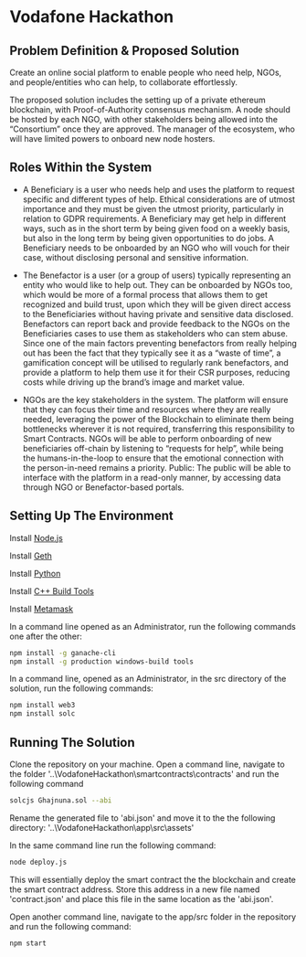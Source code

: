 # Vodafone Hackathon

## Problem Definition & Proposed Solution
Create an online social platform to enable people who need help, NGOs, and people/entities who can help, to collaborate effortlessly.

The proposed solution includes the setting up of a private ethereum blockchain, with Proof-of-Authority consensus mechanism. A node should be hosted by each NGO, with other stakeholders being allowed into the “Consortium” once they are approved. The manager of the ecosystem, who will have limited powers to onboard new node hosters.

## Roles Within the System

- A Beneficiary is a user who needs help and uses the platform to request specific and different types of help. Ethical considerations are of utmost importance and they must be given the utmost priority, particularly in relation to GDPR requirements.
A Beneficiary may get help in different ways, such as in the short term by being given food on a weekly basis, but also in the long term by being given opportunities to do jobs. A Beneficiary needs to be onboarded by an NGO who will vouch for their case, without disclosing personal and sensitive information.

- The Benefactor is a user (or a group of users) typically representing an entity who would like to help out. They can be onboarded by NGOs too, which would be more of a formal process that allows them to get recognized and build trust, upon which they will be given direct access to the Beneficiaries without having private and sensitive data disclosed. Benefactors can report back and provide feedback to the NGOs on the Beneficiaries cases to use them as stakeholders who can stem abuse. Since one of the main factors preventing benefactors from really helping out has been the fact that they typically see it as a “waste of time”, a gamification concept will be utilised to regularly rank benefactors, and provide a platform to help them use it for their CSR purposes, reducing costs while driving up the brand’s image and market value.

- NGOs are the key stakeholders in the system. The platform will ensure that they can focus their time and resources where they are really needed, leveraging the power of the Blockchain to eliminate them being bottlenecks wherever it is not required, transferring this responsibility to Smart Contracts. NGOs will be able to perform onboarding of new beneficiaries off-chain by listening to “requests for help”, while being the humans-in-the-loop to ensure that the emotional connection with the person-in-need remains a priority.
Public: The public will be able to interface with the platform in a read-only manner, by accessing data through NGO or Benefactor-based portals.

## Setting Up The Environment

Install [Node.js](https://nodejs.org/en/download/current/)

Install [Geth](https://geth.ethereum.org/downloads/)

Install [Python](https://www.python.org/downloads/)

Install [C++ Build Tools](https://www.microsoft.com/en-us/download/details.aspx?id=8279)

Install [Metamask](https://metamask.io/)

In a command line opened as an Administrator, run the following commands one after the other:

```bash
npm install -g ganache-cli
npm install -g production windows-build tools
```

In a command line, opened as an Administrator, in the src directory of the solution, run the following commands:

```bash
npm install web3
npm install solc
```

## Running The Solution

Clone the repository on your machine. Open a command line, navigate to the folder '..\VodafoneHackathon\smartcontracts\contracts' and run the following command

```bash
solcjs Ghajnuna.sol --abi
```

Rename the generated file to 'abi.json' and move it to the the following directory: '..\VodafoneHackathon\app\src\assets'

In the same command line run the following command:
```bash
node deploy.js
```

This will essentially deploy the smart contract the the blockchain and create the smart contract address. Store this address in a new file named 'contract.json' and place this file in the same location as the 'abi.json'.

Open another command line, navigate to the app/src folder in the repository and run the following command:
```
npm start
```
